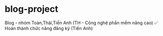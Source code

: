 # blog-project
Blog - nhóm Toàn,Thái,Tiến Anh (TH - Công nghệ phần mềm nâng cao)
✅ Hoàn thành chức năng đăng ký (Tiến Anh)
